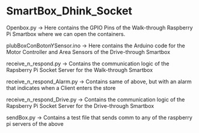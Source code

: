 # SmartBox_Dhink_Socket

Openbox.py -> Here contains the GPIO Pins of the Walk-through Raspberry Pi Smartbox where we can open the containers.

plubBoxConBotonYSensor.ino -> Here contains the Arduino code for the Motor Controller and Area Sensors of the Drive-through Smartbox

receive_n_respond.py -> Contains the communication logic of the Rapsberry Pi Socket Server for the Walk-through Smartbox

receive_n_respond_Alarm.py -> Contains same of above, but with an alarm that indicates when a Client enters the store

receive_n_respond_Drive.py -> Contains the communication logic of the Rapsberry Pi Socket Server for the Drive-through Smartbox

sendBox.py -> Contains a test file that sends comm to any of the raspberry pi servers of the above
